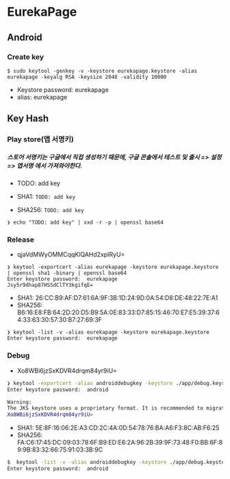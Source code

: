# EurekaPage

## Android

### Create key

```shell
$ sudo keytool -genkey -v -keystore eurekapage.keystore -alias eurekapage -keyalg RSA -keysize 2048 -validity 10000
```

- Keystore password: eurekapage
- alias: eurekapage

## Key Hash

### Play store(앱 서명키)

##### 스토어 서명키는 구글에서 직접 생성하기 때문에, 구글 콘솔에서 테스트 및 출시 => 설정 => 앱서명 에서 가져와야한다.

- TODO: add key

- SHA1: `TODO: add key`
- SHA256: `TODO: add key`

```shell
❯ echo "TODO: add key" | xxd -r -p | openssl base64

```

### Release

- qjaVdMWyOMMCqqKlQAHd2xpIRyU=

```
❯ keytool -exportcert -alias eurekapage -keystore eurekapage.keystore | openssl sha1 -binary | openssl base64
Enter keystore password:  eurekapage
Jsy5r9dhap87HSSdClTY3kgifqE=
```

- SHA1: 26:CC:B9:AF:D7:61:6A:9F:3B:1D:24:9D:0A:54:D8:DE:48:22:7E:A1
- SHA256: B6:16:E8:FB:64:2D:20:D5:B9:5A:0E:83:33:D7:85:15:46:70:E7:E5:39:37:64:33:63:30:57:30:B7:27:69:3F

```
❯ keytool -list -v -alias eurekapage -keystore eurekapage.keystore
Enter keystore password:  eurekapage
```

### Debug

- Xo8WBi6jzSxKDVR4drqm84yr9iU=

```bash
❯ keytool -exportcert -alias androiddebugkey -keystore ./app/debug.keystore | openssl sha1 -binary | openssl base64
Enter keystore password:  android

Warning:
The JKS keystore uses a proprietary format. It is recommended to migrate to PKCS12 which is an industry standard format using "keytool -importkeystore -srckeystore ./app/debug.keystore -destkeystore ./app/debug.keystore -deststoretype pkcs12".
Xo8WBi6jzSxKDVR4drqm84yr9iU=
```

- SHA1: 5E:8F:16:06:2E:A3:CD:2C:4A:0D:54:78:76:BA:A6:F3:8C:AB:F6:25
- SHA256: FA:C6:17:45:DC:09:03:78:6F:B9:ED:E6:2A:96:2B:39:9F:73:48:F0:BB:6F:89:9B:83:32:66:75:91:03:3B:9C

```bash
$  keytool -list -v -alias androiddebugkey -keystore ./app/debug.keystore
Enter keystore password:  android
```
